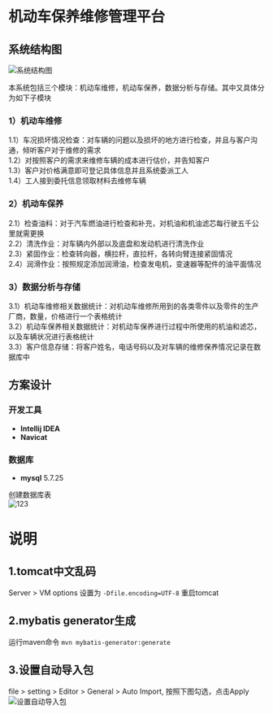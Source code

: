 # 机动车保养维修管理平台

## 系统结构图
![](https://img-blog.csdnimg.cn/20200426103015179.png "系统结构图")

本系统包括三个模块：机动车维修，机动车保养，数据分析与存储。其中又具体分为如下子模块

### 1）机动车维修
1.1）车况损坏情况检查：对车辆的问题以及损坏的地方进行检查，并且与客户沟通，倾听客户对于维修的需求  
1.2）对按照客户的需求来维修车辆的成本进行估价，并告知客户  
1.3）客户对价格满意即可登记具体信息并且系统委派工人  
1.4）工人接到委托信息领取材料去维修车辆
### 2）机动车保养
2.1）检查油料：对于汽车燃油进行检查和补充，对机油和机油滤芯每行驶五千公里就需更换  
2.2）清洗作业：对车辆内外部以及底盘和发动机进行清洗作业  
2.3）紧固作业：检查转向器，横拉杆，直拉杆，各转向臂连接紧固情况  
2.4）润滑作业：按照规定添加润滑油，检查发电机，变速器等配件的油平面情况  
### 3）数据分析与存储
3.1）机动车维修相关数据统计：对机动车维修所用到的各类零件以及零件的生产厂商，数量，价格进行一个表格统计  
3.2）机动车保养相关数据统计：对机动车保养进行过程中所使用的机油和滤芯，以及车辆状况进行表格统计  
3.3）客户信息存储：将客户姓名，电话号码以及对车辆的维修保养情况记录在数据库中  

## 方案设计

### 开发工具
* **Intellij IDEA**
* **Navicat**
### 数据库
* **mysql** 5.7.25

创建数据库表  
![123](https://img-blog.csdnimg.cn/20200426110949356.png "创建数据库")

# 说明
## 1.tomcat中文乱码
Server > VM options 设置为 `-Dfile.encoding=UTF-8` 重启tomcat
## 2.mybatis generator生成
运行maven命令 `mvn mybatis-generator:generate`
## 3.设置自动导入包
file > setting > Editor > General > Auto Import, 按照下图勾选，点击Apply
![](https://img-blog.csdnimg.cn/20200426112654891.png "设置自动导入包")